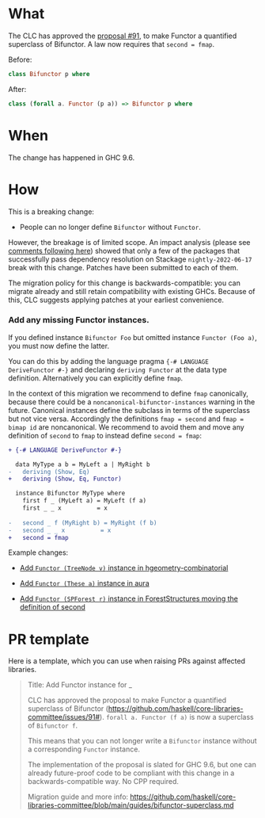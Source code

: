 # What
The CLC has approved the [proposal #91](https://github.com/haskell/core-libraries-committee/issues/91), to make Functor a quantified superclass of Bifunctor.
A law now requires that `second = fmap`.

Before:
```haskell
class Bifunctor p where
```

After:
```haskell
class (forall a. Functor (p a)) => Bifunctor p where
```

# When

The change has happened in GHC 9.6.

# How

This is a breaking change:

- People can no longer define `Bifunctor` without `Functor`.

However, the breakage is of limited scope.
An impact analysis (please see [comments following here](https://github.com/haskell/core-libraries-committee/issues/91#issuecomment-1278299233))
showed that only a few of the packages that successfully pass dependency resolution on Stackage `nightly-2022-06-17` break with this change.
Patches have been submitted to each of them.

The migration policy for this change is backwards-compatible: you can migrate already and still retain compatibility with existing GHCs.
Because of this, CLC suggests applying patches at your earliest convenience.

### Add any missing Functor instances.

If you defined instance `Bifunctor Foo` but omitted instance `Functor (Foo a)`, you must now define the latter.

You can do this by adding the language pragma `{-# LANGUAGE DeriveFunctor #-}` and declaring `deriving Functor` at the data type definition.
Alternatively you can explicitly define `fmap`.

In the context of this migration we recommend to define `fmap` canonically, because there could be a `noncanonical-bifunctor-instances` warning in the future. Canonical instances define the subclass in terms of the superclass but not vice versa. Accordingly the definitions `fmap = second` and `fmap = bimap id` are noncanonical. We recommend to avoid them and move any definition of `second` to `fmap` to instead define `second = fmap`:
   ```diff
   + {-# LANGUAGE DeriveFunctor #-}
   
     data MyType a b = MyLeft a | MyRight b
   -   deriving (Show, Eq)
   +   deriving (Show, Eq, Functor)

     instance Bifunctor MyType where
       first f _ (MyLeft a) = MyLeft (f a)
       first _ _ x          = x
       
   -   second _ f (MyRight b) = MyRight (f b)
   -   second _ _ x          = x
   +   second = fmap
   ```

   Example changes:

   - [Add `Functor (TreeNode v)` instance in hgeometry-combinatorial](https://gitlab.haskell.org/ghc/head.hackage/-/blob/8fa2a74d736914a28d1fefbba21cd5325eefe63a/patches/hgeometry-combinatorial-0.14.patch#L140)

   - [Add `Functor (These a)` instance in aura](https://gitlab.haskell.org/ghc/head.hackage/-/blob/8fa2a74d736914a28d1fefbba21cd5325eefe63a/patches/aura-3.2.9.patch#L44)

   - [Add `Functor (SPForest r)` instance in ForestStructures moving the definition of second](https://github.com/choener/ForestStructures/pull/2/files)

# PR template

Here is a template, which you can use when raising PRs against affected libraries.

> Title: Add Functor instance for _
>
> CLC has approved the proposal to make Functor a quantified superclass of Bifunctor
> (https://github.com/haskell/core-libraries-committee/issues/91#).
> `forall a. Functor (f a)` is now a superclass of `Bifunctor f`.
>
> This means that you can not longer write a `Bifunctor` instance without a
> corresponding `Functor` instance.
>
> The implementation of the proposal is slated for GHC 9.6, but one can
> already future-proof code to be compliant with this change in a
> backwards-compatible way. No CPP required.
>
> Migration guide and more info:
> https://github.com/haskell/core-libraries-committee/blob/main/guides/bifunctor-superclass.md
